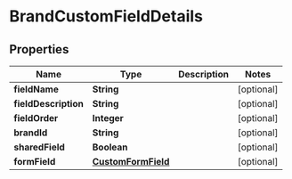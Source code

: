 

# BrandCustomFieldDetails


## Properties

| Name | Type | Description | Notes |
|------------ | ------------- | ------------- | -------------|
|**fieldName** | **String** |  |  [optional] |
|**fieldDescription** | **String** |  |  [optional] |
|**fieldOrder** | **Integer** |  |  [optional] |
|**brandId** | **String** |  |  [optional] |
|**sharedField** | **Boolean** |  |  [optional] |
|**formField** | [**CustomFormField**](CustomFormField.md) |  |  [optional] |



